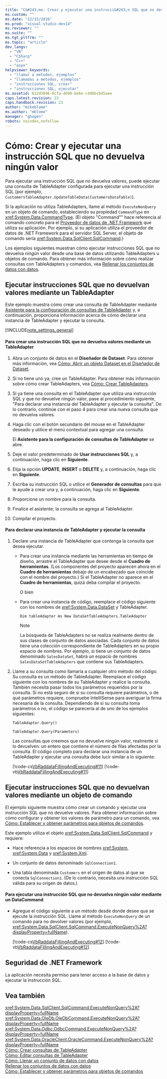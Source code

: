 ```yaml
---
title: "C&#243;mo: Crear y ejecutar una instrucci&#243;n SQL que no devuelva ning&#250;n valor | Microsoft Docs"
ms.custom: ""
ms.date: "12/15/2016"
ms.prod: "visual-studio-dev14"
ms.reviewer: ""
ms.suite: ""
ms.tgt_pltfrm: ""
ms.topic: "article"
dev_langs: 
  - "VB"
  - "CSharp"
  - "C++"
  - "aspx"
helpviewer_keywords: 
  - "llamar a métodos, ejemplos"
  - "llamadas a métodos, ejemplos"
  - "instrucciones SQL, crear"
  - "instrucciones SQL, ejecutar"
ms.assetid: 612d3046-0cfa-4d90-be6e-c4d6bcbd5aee
caps.latest.revision: 23
caps.handback.revision: 23
author: "mikeblome"
ms.author: "mblome"
manager: "ghogen"
robots: noindex,nofollow
---
```

# C&#243;mo: Crear y ejecutar una instrucci&#243;n SQL que no devuelva ning&#250;n valor
Para ejecutar una instrucción SQL que no devuelva valores, puede ejecutar una consulta de TableAdapter configurada para ejecutar una instrucción SQL \(por ejemplo, `CustomersTableAdapter.UpdateTableData(CustomersDataTable)`\).  
  
 Si la aplicación no utiliza TableAdapters, llame al método `ExecuteNonQuery` en un objeto de comando, estableciendo su propiedad `CommandType` en <xref:System.Data.CommandType>.  \(El objeto "Command"" hace referencia al comando concreto para el [Proveedor de datos de .NET Framework](../Topic/.NET%20Framework%20Data%20Providers.md) que utiliza su aplicación.  Por ejemplo, si su aplicación utiliza el proveedor de datos de .NET Framework para el servidor SQL Server, el objeto de comando sería <xref:System.Data.SqlClient.SqlCommand>.\)  
  
 Los ejemplos siguientes muestran cómo ejecutar instrucciones SQL que no devuelva ningún valor desde una base de datos utilizando TableAdapters u objetos de comando.  Para obtener más información sobre cómo realizar consultas con TableAdapters y comandos, vea [Rellenar los conjuntos de datos con datos](../data-tools/fill-datasets-by-using-tableadapters.md).  
  
## Ejecutar instrucciones SQL que no devuelvan valores mediante un TableAdapter  
 Este ejemplo muestra cómo crear una consulta de TableAdapter mediante [Asistente para la configuración de consultas de TableAdapter](../data-tools/editing-tableadapters.md) y, a continuación, proporciona información acerca de cómo declarar una instancia de TableAdapter y ejecutar la consulta.  
  
 [!INCLUDE[note_settings_general](../data-tools/includes/note_settings_general_md.md)]  
  
#### Para crear una instrucción SQL que no devuelva valores mediante un TableAdapter  
  
1.  Abra un conjunto de datos en el **Diseñador de Dataset**.  Para obtener más información, vea [Cómo: Abrir un objeto Dataset en el Diseñador de Dataset](../Topic/How%20to:%20Open%20a%20Dataset%20in%20the%20Dataset%20Designer.md).  
  
2.  Si no tiene uno ya, cree un TableAdapter.  Para obtener más información sobre cómo crear TableAdapters, vea [Cómo: Crear TableAdapters](../data-tools/create-and-configure-tableadapters.md).  
  
3.  Si ya tiene una consulta en el TableAdapter que utiliza una instrucción SQL y que no devuelve ningún valor, pase al procedimiento siguiente, "Para declarar una instancia del TableAdapter y ejecutar la consulta". De lo contrario, continúe con el paso 4 para crear una nueva consulta que no devuelva valores.  
  
4.  Haga clic con el botón secundario del mouse en el TableAdapter deseado y utilice el menú contextual para agregar una consulta.  
  
     El **Asistente para la configuración de consultas de TableAdapter** se abre.  
  
5.  Deje el valor predeterminado de **Usar instrucciones SQL** y, a continuación, haga clic en **Siguiente**.  
  
6.  Elija la opción **UPDATE**, **INSERT** o **DELETE** y, a continuación, haga clic en **Siguiente**.  
  
7.  Escriba su instrucción SQL o utilice el **Generador de consultas** para que le ayude a crear una y, a continuación, haga clic en **Siguiente**.  
  
8.  Proporcione un nombre para la consulta.  
  
9. Finalice el asistente; la consulta se agrega al TableAdapter.  
  
10. Compilar el proyecto.  
  
#### Para declarar una instancia de TableAdapter y ejecutar la consulta  
  
1.  Declare una instancia de TableAdapter que contenga la consulta que desea ejecutar.  
  
    -   Para crear una instancia mediante las herramientas en tiempo de diseño, arrastre el TableAdapter que desee desde el **Cuadro de herramientas**.  \(Los componentes del proyecto aparecen ahora en el **Cuadro de herramientas** debajo de un encabezado que coincide con el nombre del proyecto.\) Si el TableAdapter no aparece en el **Cuadro de herramientas**, quizá deba compilar el proyecto.  
  
         O bien  
  
    -   Para crear una instancia de código, reemplace el código siguiente con los nombres de <xref:System.Data.DataSet> y TableAdapter.  
  
         `Dim tableAdapter As New DataSetTableAdapters.TableAdapter`  
  
        > [!NOTE]
        >  La búsqueda de TableAdapters no se realiza realmente dentro de sus clases de conjunto de datos asociadas.  Cada conjunto de datos tiene una colección correspondiente de TableAdapters en su propio espacio de nombres.  Por ejemplo, si tiene un conjunto de datos denominado `SalesDataSet`, habrá un espacio de nombres `SalesDataSetTableAdapters` que contiene sus TableAdapters.  
  
2.  Llame a su consulta como llamaría a cualquier otro método del código.  Su consulta es un método de TableAdapter.  Reemplace el código siguiente con los nombres de su TableAdapter y realice la consulta.  También necesita pasar todos los parámetros requeridos por la consulta.  Si no está seguro de si su consulta requiere parámetros, o de qué parámetros requiere, compruebe IntelliSense para averiguar la firma necesaria de la consulta.  Dependiendo de si su consulta toma parámetros o no, el código se parecería al de uno de los ejemplos siguientes:  
  
     `TableAdapter.Query()`  
  
     `TableAdapter.Query(Parameters)`  
  
     Las consultas que creemos que no devuelve ningún valor, realmente sí lo devuelven: un entero que contiene el número de filas afectadas por la consulta.  El código completo para declarar una instancia de un TableAdapter y ejecutar una consulta debe lucir similar a lo siguiente:  
  
     [!code-cs[VbRaddataFillingAndExecuting#11](../data-tools/codesnippet/CSharp/how-to-create-and-execute-an-sql-statement-that-returns-no-value_1.cs)]
     [!code-vb[VbRaddataFillingAndExecuting#11](../data-tools/codesnippet/VisualBasic/how-to-create-and-execute-an-sql-statement-that-returns-no-value_1.vb)]  
  
## Ejecutar instrucciones SQL que no devuelvan valores mediante un objeto de comando  
 El ejemplo siguiente muestra cómo crear un comando y ejecutar una instrucción SQL que no devuelve valores.  Para obtener información sobre cómo configurar y obtener los valores de parámetro para un comando, vea [Cómo: Establecer y obtener parámetros para objetos de comandos](../Topic/How%20to:%20Set%20and%20Get%20Parameters%20for%20Command%20Objects.md).  
  
 Este ejemplo utiliza el objeto <xref:System.Data.SqlClient.SqlCommand> y requiere:  
  
-   Hace referencia a los espacios de nombres <xref:System>, <xref:System.Data> y <xref:System.Xml>.  
  
-   Un conjunto de datos denominado `SqlConnection1`.  
  
-   Una tabla denominada `Customers` en el origen de datos al que se conecta `SqlConnection1`.  \(De lo contrario, necesita una instrucción SQL válida para su origen de datos.\)  
  
#### Para ejecutar una instrucción SQL que no devuelva ningún valor mediante un DataCommand  
  
-   Agregue el código siguiente a un método desde donde desee que se ejecute la instrucción SQL.  Llame al método `ExecuteNonQuery` de un comando para no devolver valores \(por ejemplo, <xref:System.Data.SqlClient.SqlCommand.ExecuteNonQuery%2A?displayProperty=fullName>\).  
  
     [!code-cs[VbRaddataFillingAndExecuting#12](../data-tools/codesnippet/CSharp/how-to-create-and-execute-an-sql-statement-that-returns-no-value_2.cs)]
     [!code-vb[VbRaddataFillingAndExecuting#12](../data-tools/codesnippet/VisualBasic/how-to-create-and-execute-an-sql-statement-that-returns-no-value_2.vb)]  
  
## Seguridad de .NET Framework  
 La aplicación necesita permiso para tener acceso a la base de datos y ejecutar la instrucción SQL.  
  
## Vea también  
 <xref:System.Data.SqlClient.SqlCommand.ExecuteNonQuery%2A?displayProperty=fullName>   
 <xref:System.Data.OleDb.OleDbCommand.ExecuteNonQuery%2A?displayProperty=fullName>   
 <xref:System.Data.Odbc.OdbcCommand.ExecuteNonQuery%2A?displayProperty=fullName>   
 <xref:System.Data.OracleClient.OracleCommand.ExecuteNonQuery%2A?displayProperty=fullName>   
 [Cómo: Crear consultas de TableAdapter](../data-tools/how-to-create-tableadapter-queries.md)   
 [Cómo: Editar consultas de TableAdapter](../data-tools/how-to-edit-tableadapter-queries.md)   
 [Cómo: Llenar un conjunto de datos con datos](../data-tools/how-to-fill-a-dataset-with-data.md)   
 [Rellenar los conjuntos de datos con datos](../data-tools/fill-datasets-by-using-tableadapters.md)   
 [Cómo: Establecer y obtener parámetros para objetos de comandos](../Topic/How%20to:%20Set%20and%20Get%20Parameters%20for%20Command%20Objects.md)